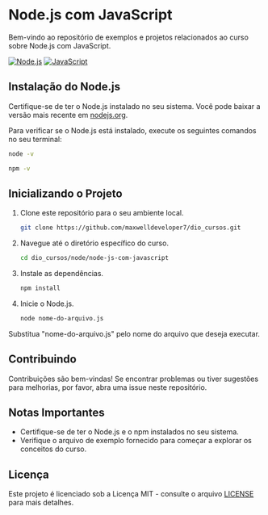 # Node.js com JavaScript

Bem-vindo ao repositório de exemplos e projetos relacionados ao curso sobre Node.js com JavaScript.


[![Node.js](https://img.shields.io/badge/Node.js-14-green?logo=node.js)](https://nodejs.org/)
[![JavaScript](https://img.shields.io/badge/JavaScript-ES6-yellow?logo=javascript)](https://developer.mozilla.org/en-US/docs/Web/JavaScript)

## Instalação do Node.js

Certifique-se de ter o Node.js instalado no seu sistema. Você pode baixar a versão mais recente em [nodejs.org](https://nodejs.org/).

Para verificar se o Node.js está instalado, execute os seguintes comandos no seu terminal:

```bash
node -v
```

```bash
npm -v
```

## Inicializando o Projeto

1. Clone este repositório para o seu ambiente local.

   ```bash
   git clone https://github.com/maxwelldeveloper7/dio_cursos.git
   ```

2. Navegue até o diretório específico do curso.

   ```bash
   cd dio_cursos/node/node-js-com-javascript
   ```

3. Instale as dependências.

   ```bash
   npm install
   ```

4. Inicie o Node.js.

   ```bash
   node nome-do-arquivo.js
   ```

Substitua "nome-do-arquivo.js" pelo nome do arquivo que deseja executar.

## Contribuindo

Contribuições são bem-vindas! Se encontrar problemas ou tiver sugestões para melhorias, por favor, abra uma issue neste repositório.

## Notas Importantes

- Certifique-se de ter o Node.js e o npm instalados no seu sistema.
- Verifique o arquivo de exemplo fornecido para começar a explorar os conceitos do curso.

## Licença

Este projeto é licenciado sob a Licença MIT - consulte o arquivo [LICENSE](LICENSE) para mais detalhes.